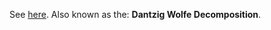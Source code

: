 See [here](https://en.wikipedia.org/wiki/Column_generation). 
Also known as the: **Dantzig Wolfe Decomposition**. 



